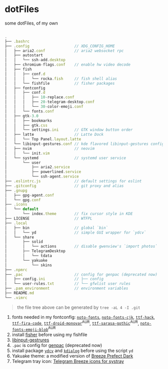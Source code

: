 # dotFiles

some dotFiles, of my own

```js

.
├── .bashrc
├── .config                    // XDG_CONFIG_HOME
│   ├── aria2.conf             // aria2 websocket rpc
│   ├── autostart
│   │   └── ssh-add.desktop
│   ├── chromium-flags.conf    // enable hw video decode
│   ├── fish
│   │   ├── conf.d
│   │   │   └── rocka.fish     // fish shell alias
│   │   └── fishfile           // fisher packages
│   ├── fontconfig
│   │   ├── conf.d
│   │   │   ├── 10-replace.conf
│   │   │   ├── 20-telegram-desktop.conf
│   │   │   └── 30-color-emoji.conf
│   │   └── fonts.conf
│   ├── gtk-3.0
│   │   ├── bookmarks
│   │   ├── gtk.css
│   │   └── settings.ini       // GTK window button order
│   ├── latte                  // Latte Dock
│   │   └── Top Panel.layout.latte
│   └── libinput-gestures.conf // kde flavored libinput-gestures config
│   ├── nvim                   // neovim
│   │   └── init.vim
│   └── systemd                // systemd user service
│       └── user
│           ├── aria2.service
│           ├── powerlined.service
│           └── ssh-agent.service
├── .eslintrc.js               // default settings for eslint
├── .gitconfig                 // git proxy and alias
├── .gnupg
│   ├── gpg-agent.conf
│   └── gpg.conf
├── .icons
│   └── default
│       └── index.theme        // fix cursor style in KDE
├── LICENSE                    // WTFPL
├── .local
│   ├── bin                    // global `bin`
│   │   └── yd                 // simple GUI wrapper for `ydcv`
│   └── share
│       ├── solid
│       │   └── actions        // disable gwenview's `import photos`
│       ├── TelegramDesktop
│       │   └── tdata
│       └── yakuake
│           └── skins
├── .npmrc
├── .pac                       // config for genpac (deprecated now)
│   ├── config.ini             // ├── config
│   └── user-rules.txt         // └── gfwlist user rules
├── .pam_environment           // environment variables
├── README.md
└── .vimrc
```

> the file tree above can be generated by `tree -aL 4 -I .git`

1. fonts needed in my fontconfig: [`noto-fonts`][noto], [`noto-fonts-cjk`][noto-cjk], [`ttf-hack`][hack], [`ttf-fira-code`][fira-code],  [`ttf-droid-monovar`][droid-monovar]<sup>AUR</sup>, [`ttf-sarasa-gothic`][sarasa]<sup>AUR</sup>, [`noto-fonts-emoji-blob`][blobmoji]<sup>AUR</sup>
2. install [fisher][fisher] before using my fishfile
3. [libinput-gestrures][gestrures]
4. `.pac` is config for [genpac][genpac] (deprecated now)
5. install package [`ydcv`][ydcv] and [`kdialog`][kdialog] before using the script `yd`
6. Yakuake theme: a modified version of [Breeze Prefect Dark][yakuake-theme]
7. Telegram tray icon: [Telegram Breeze icons for systray][tg-icon]

[noto]: https://www.archlinux.org/packages/extra/any/noto-fonts/
[noto-cjk]: https://www.archlinux.org/packages/extra/any/noto-fonts-cjk/
[hack]: https://www.archlinux.org/packages/extra/any/ttf-hack/
[fira-code]: https://www.archlinux.org/packages/community/any/ttf-fira-mono/
[droid-monovar]: https://aur.archlinux.org/packages/ttf-droid-monovar/
[sarasa]: https://aur.archlinux.org/packages/ttf-sarasa-gothic/
[blobmoji]: https://aur.archlinux.org/packages/noto-fonts-emoji-blob/
[fisher]: https://github.com/jorgebucaran/fisher
[gestrures]: https://github.com/bulletmark/libinput-gestures
[genpac]: https://github.com/JinnLynn/genpac
[ydcv]: https://www.archlinux.org/packages/community/any/ydcv/
[kdialog]: https://www.archlinux.org/packages/extra/x86_64/kdialog/
[yakuake-theme]: https://store.kde.org/p/1193435/
[tg-icon]: https://store.kde.org/p/1192975

